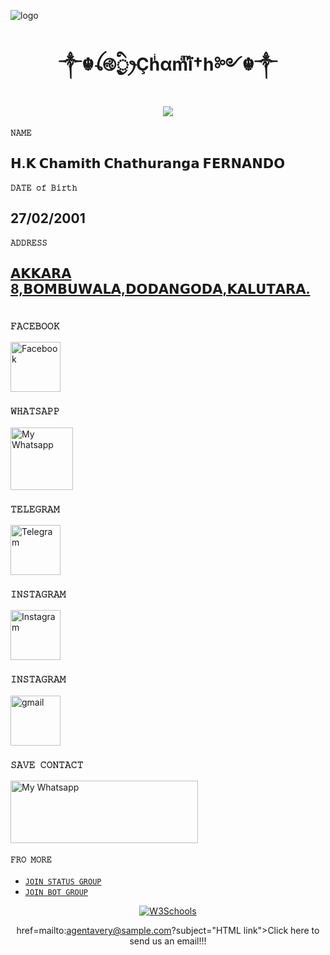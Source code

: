 
<div align="left">
  </a>

![logo](https://telegra.ph/file/a0dbf8b605b80d7a43f95.jpg)

<h1 align="center"><b> ༒☬ꪶ࿋྄ིᤢꫂÇhͥαmͣïͫ†h༻☬༒ </b></h1>

</a>

             

<p align="center">

  <img src="https://readme-typing-svg.herokuapp.com/?lines=𝚆𝚎𝚕𝚌𝚘𝚖𝚎+𝚝𝚘+𝙼𝚈+𝚅𝚌𝚊𝚛𝚍&font=Fira%20Code&center=true&width=380&height=50">

</a>

#### ```𝙽𝙰𝙼𝙴 ```
<h2>𝗛.𝗞 𝗖𝗵𝗮𝗺𝗶𝘁𝗵 𝗖𝗵𝗮𝘁𝗵𝘂𝗿𝗮𝗻𝗴𝗮 𝗙𝗘𝗥𝗡𝗔𝗡𝗗𝗢

#### ```𝙳𝙰𝚃𝙴 𝚘𝚏 𝙱𝚒𝚛𝚝𝚑 ```
<h2><b>27/02/2001</h2></b>

#### ```𝙰𝙳𝙳𝚁𝙴𝚂𝚂```
<h2><a href="https://maps.app.goo.gl/2kGbk8tGYND8XGw46">𝗔𝗞𝗞𝗔𝗥𝗔 8,𝗕𝗢𝗠𝗕𝗨𝗪𝗔𝗟𝗔,𝗗𝗢𝗗𝗔𝗡𝗚𝗢𝗗𝗔,𝗞𝗔𝗟𝗨𝗧𝗔𝗥𝗔.</a>


# 
### ```𝙵𝙰𝙲𝙴𝙱𝙾𝙾𝙺```
 <p align="left">
<a href="https://www.facebook.com/chamith343"><img align="center" src="https://i.imgur.com/XrSrhOe.png" alt="Facebook" height="80" width="80" /></a>

### ```𝚆𝙷𝙰𝚃𝚂𝙰𝙿𝙿```
 <p align="left">
<a href="https://wa.me/message/7Z6RMXP3AEQUA1"><img align="center" src="https://i.imgur.com/HWQYt49.png" alt="My Whatsapp" height="100" width="100" /></a>
   
 ### ```𝚃𝙴𝙻𝙴𝙶𝚁𝙰𝙼```
 <p align="left">
<a href="http://t.me/+94769228163"><img align="center" src="https://i.imgur.com/pgrTJqw.png" alt="Telegram" height="80" width="80" /></a>
   
 ### ```𝙸𝙽𝚂𝚃𝙰𝙶𝚁𝙰𝙼```
 <p align="left">
<a href="https://www.instagram.com/c.chamith/"><img align="center" src="https://i.imgur.com/ybYXxn1.png" alt="Instagram" height="80" width="80" /></a>
   
### ```𝙸𝙽𝚂𝚃𝙰𝙶𝚁𝙰𝙼```
 <p align="left">
<a href=mailto:chamith343@gmail.com/"><img align="center" src="https://i.imgur.com/F257zKm.png" alt="gmail" height="80" width="80" /></a>

   
   
### ```𝚂𝙰𝚅𝙴 𝙲𝙾𝙽𝚃𝙰𝙲𝚃```
 <p align="left">
<a href="https://drive.google.com/file/d/1CGadQguBWtObEb0EnT9bk2A2rqrimdu6/view?usp=drivesdk" download="w3logo"><img align="center" src="https://i.imgur.com/l8C0Jey.jpeg" alt="My Whatsapp" height="100" width="300" /></a>

#### ```𝙵𝚁𝙾 𝙼𝙾𝚁𝙴```
+ [`𝙹𝙾𝙸𝙽 𝚂𝚃𝙰𝚃𝚄𝚂 𝙶𝚁𝙾𝚄𝙿`](https://chat.whatsapp.com/J3ncUnOkECc7we5k8x3qzy) 
+ [`𝙹𝙾𝙸𝙽 𝙱𝙾𝚃 𝙶𝚁𝙾𝚄𝙿`](https://chat.whatsapp.com/JYoFqGLazzWF6wiFrMhgO2)

<div align="center">
<a href="https://i.imgur.com/2ZP1lzk.jpeg" download>

  <img src="https://i.imgur.com/2ZP1lzk.jpeg" alt="W3Schools">

</a>

 href=mailto:<nowiki>agentavery@sample.com?subject="HTML link">Click here to send us an email!!!</a>

 
